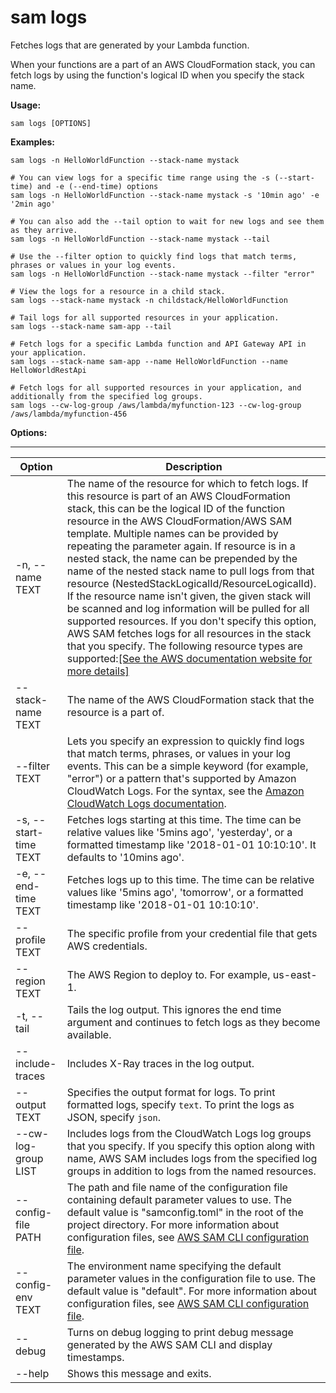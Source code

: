 # sam logs<a name="sam-cli-command-reference-sam-logs"></a>

Fetches logs that are generated by your Lambda function\.

When your functions are a part of an AWS CloudFormation stack, you can fetch logs by using the function's logical ID when you specify the stack name\.

**Usage:**

```
sam logs [OPTIONS]
```

**Examples:**

```
sam logs -n HelloWorldFunction --stack-name mystack

# You can view logs for a specific time range using the -s (--start-time) and -e (--end-time) options
sam logs -n HelloWorldFunction --stack-name mystack -s '10min ago' -e '2min ago'

# You can also add the --tail option to wait for new logs and see them as they arrive.
sam logs -n HelloWorldFunction --stack-name mystack --tail

# Use the --filter option to quickly find logs that match terms, phrases or values in your log events.
sam logs -n HelloWorldFunction --stack-name mystack --filter "error"
 
# View the logs for a resource in a child stack.
sam logs --stack-name mystack -n childstack/HelloWorldFunction
 
# Tail logs for all supported resources in your application.
sam logs --stack-name sam-app --tail

# Fetch logs for a specific Lambda function and API Gateway API in your application.
sam logs --stack-name sam-app --name HelloWorldFunction --name HelloWorldRestApi
 
# Fetch logs for all supported resources in your application, and additionally from the specified log groups.
sam logs --cw-log-group /aws/lambda/myfunction-123 --cw-log-group /aws/lambda/myfunction-456
```

**Options:**


****  

| Option | Description | 
| --- | --- | 
| \-n, \-\-name TEXT | The name of the resource for which to fetch logs\. If this resource is part of an AWS CloudFormation stack, this can be the logical ID of the function resource in the AWS CloudFormation/AWS SAM template\. Multiple names can be provided by repeating the parameter again\. If resource is in a nested stack, the name can be prepended by the name of the nested stack name to pull logs from that resource \(NestedStackLogicalId/ResourceLogicalId\)\. If the resource name isn't given, the given stack will be scanned and log information will be pulled for all supported resources\. If you don't specify this option, AWS SAM fetches logs for all resources in the stack that you specify\. The following resource types are supported:[\[See the AWS documentation website for more details\]](http://docs.aws.amazon.com/serverless-application-model/latest/developerguide/sam-cli-command-reference-sam-logs.html) | 
| \-\-stack\-name TEXT | The name of the AWS CloudFormation stack that the resource is a part of\. | 
| \-\-filter TEXT | Lets you specify an expression to quickly find logs that match terms, phrases, or values in your log events\. This can be a simple keyword \(for example, "error"\) or a pattern that's supported by Amazon CloudWatch Logs\. For the syntax, see the [Amazon CloudWatch Logs documentation](https://docs.aws.amazon.com/AmazonCloudWatch/latest/logs/FilterAndPatternSyntax.html)\. | 
| \-s, \-\-start\-time TEXT | Fetches logs starting at this time\. The time can be relative values like '5mins ago', 'yesterday', or a formatted timestamp like '2018\-01\-01 10:10:10'\. It defaults to '10mins ago'\. | 
| \-e, \-\-end\-time TEXT | Fetches logs up to this time\. The time can be relative values like '5mins ago', 'tomorrow', or a formatted timestamp like '2018\-01\-01 10:10:10'\. | 
| \-\-profile TEXT | The specific profile from your credential file that gets AWS credentials\. | 
|  \-\-region TEXT | The AWS Region to deploy to\. For example, us\-east\-1\. | 
| \-t, \-\-tail | Tails the log output\. This ignores the end time argument and continues to fetch logs as they become available\. | 
| \-\-include\-traces |  Includes X\-Ray traces in the log output\.  | 
| \-\-output TEXT | Specifies the output format for logs\. To print formatted logs, specify `text`\. To print the logs as JSON, specify `json`\. | 
| \-\-cw\-log\-group LIST | Includes logs from the CloudWatch Logs log groups that you specify\. If you specify this option along with name, AWS SAM includes logs from the specified log groups in addition to logs from the named resources\. | 
| \-\-config\-file PATH | The path and file name of the configuration file containing default parameter values to use\. The default value is "samconfig\.toml" in the root of the project directory\. For more information about configuration files, see [AWS SAM CLI configuration file](serverless-sam-cli-config.md)\. | 
| \-\-config\-env TEXT | The environment name specifying the default parameter values in the configuration file to use\. The default value is "default"\. For more information about configuration files, see [AWS SAM CLI configuration file](serverless-sam-cli-config.md)\. | 
| \-\-debug | Turns on debug logging to print debug message generated by the AWS SAM CLI and display timestamps\. | 
| \-\-help | Shows this message and exits\. | 